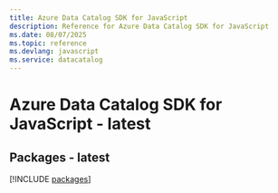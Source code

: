 ```yaml
---
title: Azure Data Catalog SDK for JavaScript
description: Reference for Azure Data Catalog SDK for JavaScript
ms.date: 08/07/2025
ms.topic: reference
ms.devlang: javascript
ms.service: datacatalog
---
```

# Azure Data Catalog SDK for JavaScript - latest
## Packages - latest
[!INCLUDE [packages](data-catalog-index.md)]